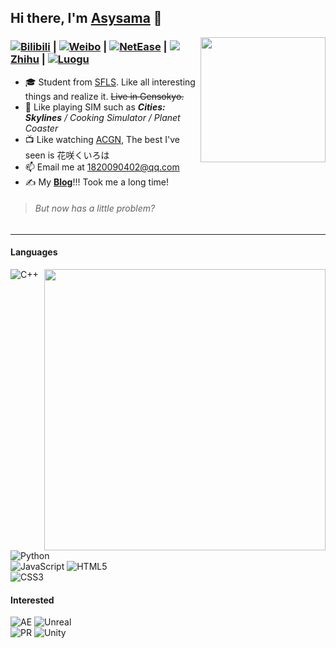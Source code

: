 ## Hi there, I'm [Asysama](https://asysama.github.io) 👋
<img align="right" width="200" src="https://img1.imgtp.com/2022/09/13/UZd2PQtJ.png">

### [![](https://asset.gitblock.cn/Media?name=751E6AE9253235B3EC3C20589602BAF0.png)Bilibili](https://space.bilibili.com/513449298) **|** [![](https://weibo.com/favicon.ico)Weibo](https://weibo.com/u/7360841605) **|** [![](https://s1.music.126.net/style/favicon.ico?v20180823)NetEase](https://music.163.com/#/user/home?id=1901649037) **|** [![](https://static.zhihu.com/heifetz/favicon.ico)Zhihu](https://www.zhihu.com/people/asyopic) **|** [![](https://asset.gitblock.cn/Media?name=DA08BE603440E4943EF7E182AB606F32.png)Luogu](https://www.luogu.com.cn/user/349498)
- 🎓 Student from [SFLS](https://www.sfls.net.cn). Like all interesting things and realize it. ~~Live in Gensokyo.~~
- 🎯 Like playing SIM such as ***Cities: Skylines** / Cooking Simulator / Planet Coaster*
- 📺 Like watching [ACGN](https://zh.moegirl.org.cn/Mainpage), The best I've seen is 花咲くいろは
- 📫 Email me at [1820090402@qq.com](mailto:1820090402@qq.com)
- ✍️ My **[Blog](https://asysama.github.io)**!!! Took me a long time!
> ###### But now has a little problem?
---
#### Languages
<img align="right" width="450" src="https://github-readme-stats.vercel.app/api/top-langs/?username=Asysama&layout=compact&langs_count=6"/>

![C++](https://img.shields.io/badge/-C++-00599C?style=flat&logo=c)
![Python](https://img.shields.io/badge/-Python-black?style=flat&logo=Python)  
![JavaScript](https://img.shields.io/badge/-JavaScript-black?style=flat&logo=javascript)
![HTML5](https://img.shields.io/badge/-HTML5-E34F26?style=flat&logo=html5&logoColor=white)  
![CSS3](https://img.shields.io/badge/-CSS3-1572B6?style=flat&logo=css3)
#### Interested
![AE](https://img.shields.io/badge/-AE-black?style=flat&logo=adobeaftereffects)
![Unreal](https://img.shields.io/badge/-Unreal-black?style=flat&logo=unrealengine)  
![PR](https://img.shields.io/badge/-PR-black?style=flat&logo=adobepremierepro)
![Unity](https://img.shields.io/badge/-Unity-black?style=flat&logo=unity)
